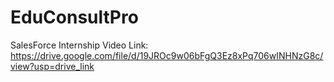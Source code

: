 # EduConsultPro
SalesForce Internship
Video Link: https://drive.google.com/file/d/19JROc9w06bFgQ3Ez8xPq706wINHNzG8c/view?usp=drive_link

